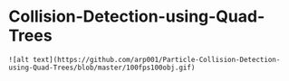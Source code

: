 # Collision-Detection-using-Quad-Trees

	![alt text](https://github.com/arp001/Particle-Collision-Detection-using-Quad-Trees/blob/master/100fps100obj.gif)
